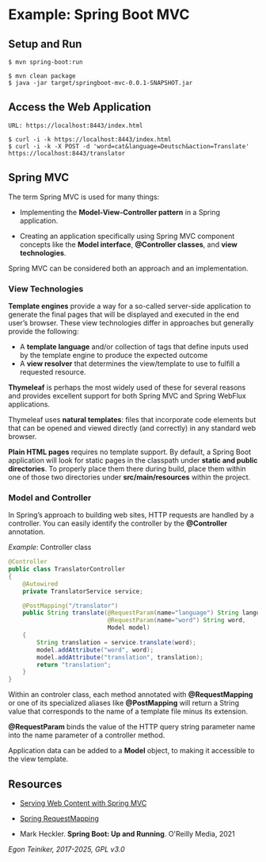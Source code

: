 # Example: Spring Boot MVC

## Setup and Run
```
$ mvn spring-boot:run 
```

```
$ mvn clean package
$ java -jar target/springboot-mvc-0.0.1-SNAPSHOT.jar
```

## Access the Web Application
```
URL: https://localhost:8443/index.html

$ curl -i -k https://localhost:8443/index.html
$ curl -i -k -X POST -d 'word=cat&language=Deutsch&action=Translate' https://localhost:8443/translator
```

## Spring MVC

The term Spring MVC is used for many things:

* Implementing the **Model-View-Controller pattern** in a Spring application.

* Creating an application specifically using Spring MVC component concepts like the **Model interface**, 
  **@Controller classes**, and **view technologies**.

Spring MVC can be considered both an approach and an implementation.

### View Technologies
**Template engines** provide a way for a so-called server-side application to generate the final pages that 
will be displayed and executed in the end user’s browser. 
These view technologies differ in approaches but generally provide the following:
* A **template language** and/or collection of tags that define inputs used by the template engine to produce the expected outcome
* A **view resolver** that determines the view/template to use to fulfill a requested resource.

**Thymeleaf** is perhaps the most widely used of these for several reasons and provides excellent support for 
both Spring MVC and Spring WebFlux applications. 

Thymeleaf uses **natural templates**: files that incorporate code elements but that can be opened and viewed directly 
(and correctly) in any standard web browser.

**Plain HTML pages** requires no template support.
By default, a Spring Boot application will look for static pages in the classpath under **static and public directories**. 
To properly place them there during build, place them within one of those two directories under **src/main/resources** 
within the project.


### Model and Controller
In Spring’s approach to building web sites, HTTP requests are handled by a controller. 
You can easily identify the controller by the **@Controller** annotation.

_Example_: Controller class
```Java
@Controller
public class TranslatorController
{
    @Autowired
    private TranslatorService service;

    @PostMapping("/translator")
    public String translate(@RequestParam(name="language") String language, 
                            @RequestParam(name="word") String word, 
                            Model model)
    {
        String translation = service.translate(word);
        model.addAttribute("word", word);
        model.addAttribute("translation", translation);
        return "translation";
    }
}
```

Within an controler class, each method annotated with **@RequestMapping** or one of its specialized aliases like 
**@PostMapping** will return a String value that corresponds to the name of a template file minus its extension.

**@RequestParam** binds the value of the HTTP query string parameter name into the name parameter of a controller 
method.

Application data can be added to a **Model** object, to making it accessible to the view template.


## Resources
* [Serving Web Content with Spring MVC](https://spring.io/guides/gs/serving-web-content/)

* [Spring RequestMapping](https://www.baeldung.com/spring-requestmapping)

* Mark Heckler. **Spring Boot: Up and Running**. O'Reilly Media, 2021

*Egon Teiniker, 2017-2025, GPL v3.0*

